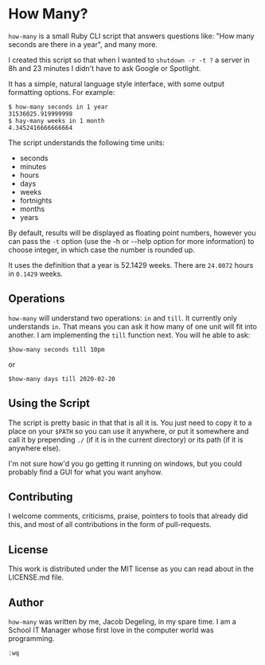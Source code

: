 # How Many?

`how-many` is a small Ruby CLI script that answers questions like: "How many
seconds are there in a year", and many more.

I created this script so that when I wanted to `shutdown -r -t ?` a server in
8h and 23 minutes I didn't have to ask Google or Spotlight.

It has a simple, natural language style interface, with some output formatting
options. For example:

```
$ how-many seconds in 1 year
31536025.919999998
$ hay-many weeks in 1 month
4.3452416666666664
```

The script understands the following time units:

   - seconds
   - minutes
   - hours
   - days
   - weeks
   - fortnights
   - months
   - years

By default, results will be displayed as floating point numbers, however you
can pass the `-t` option (use the -h or --help option for more information) to
choose integer, in which case the number is rounded up.

It uses the definition that a year is 52.1429 weeks. There are `24.0072` hours
in `0.1429` weeks.

## Operations
`how-many` will understand two operations: `in` and `till`. It currently only
understands `in`. That means you can ask it how many of one unit will fit into
another. I am implementing the `till` function next. You will he able to ask:

```
$how-many seconds till 10pm
```
or
```
$how-many days till 2020-02-20
```

## Using the Script
The script is pretty basic in that that is all it is. You just need to copy it
to a place on your `$PATH` so you can use it anywhere, or put it somewhere and
call it by prepending `./` (if it is in the current directory) or its path (if
it is anywhere else).

I'm not sure how'd you go getting it running on windows, but you could
probably find a GUI for what you want anyhow.

## Contributing
I welcome comments, criticisms, praise, pointers to tools that already did
this, and most of all contributions in the form of pull-requests.

## License
This work is distributed under the MIT license as you can read about in
the LICENSE.md file.

## Author
`how-many` was written by me, Jacob Degeling, in my spare time. I am a School
IT Manager whose first love in the computer world was programming.

`:wq`
